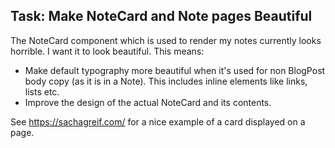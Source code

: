 ## Task: Make NoteCard and Note pages Beautiful

The NoteCard component which is used to render my notes currently looks horrible. I want it to look beautiful. This means:

- Make default typography more beautiful when it's used for non BlogPost body copy (as it is in a Note). This includes inline elements like links, lists etc.
- Improve the design of the actual NoteCard and its contents.

See https://sachagreif.com/ for a nice example of a card displayed on a page.
